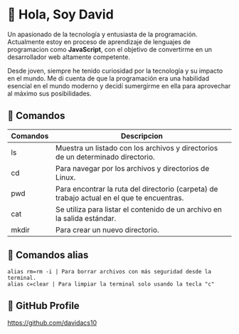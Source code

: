 # 👀 Hola, Soy David
Un apasionado de la tecnología y entusiasta de la programación. Actualmente estoy en proceso de aprendizaje de lenguajes de programacion como **JavaScript**, con el objetivo de convertirme en un desarrollador web altamente competente.

Desde joven, siempre he tenido curiosidad por la tecnología y su impacto en el mundo. Me di cuenta de que la programación era una habilidad esencial en el mundo moderno y decidí sumergirme en ella para aprovechar al máximo sus posibilidades.

## 📄 Comandos
| Comandos | Descripcion |
| -------- | ----------- |
| ls | Muestra un listado con los archivos y directorios de un determinado directorio. |
| cd | Para navegar por los archivos y directorios de Linux. |
| pwd | Para encontrar la ruta del directorio (carpeta) de trabajo actual en el que te encuentras. |
| cat | Se utiliza para listar el contenido de un archivo en la salida estándar. |
| mkdir | Para crear un nuevo directorio. |

## 📄 Comandos alias
```
alias rm=rm -i | Para borrar archivos con más seguridad desde la terminal.
alias c=clear | Para limpiar la terminal solo usando la tecla "c"
```
## 🤖 GitHub Profile
https://github.com/davidacs10
